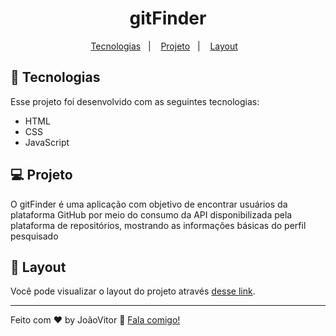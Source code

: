 <h1 align="center">
  gitFinder
</h1>

<p align="center">
  <a href="#-tecnologias">Tecnologias</a>&nbsp;&nbsp;&nbsp;|&nbsp;&nbsp;&nbsp;
  <a href="#-projeto">Projeto</a>&nbsp;&nbsp;&nbsp;|&nbsp;&nbsp;&nbsp;
  <a href="#-layout">Layout</a>&nbsp;&nbsp;&nbsp;
</p>





## 🚀 Tecnologias

Esse projeto foi desenvolvido com as seguintes tecnologias:

- HTML
- CSS
- JavaScript

## 💻 Projeto

O gitFinder é uma aplicação com objetivo de encontrar usuários da plataforma GitHub por meio do consumo da API disponibilizada pela plataforma de repositórios, mostrando as informações básicas do perfil pesquisado 

## 🔖 Layout

Você pode visualizar o layout do projeto através [desse link](https://joaovsz.github.io/gitFinder/).


---

Feito com ♥ by JoãoVitor :wave: [Fala comigo!](mailto:joaovitor1713coin@gmail.com)
